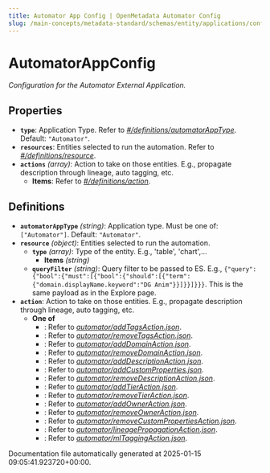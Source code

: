 ```yaml
---
title: Automator App Config | OpenMetadata Automator Config
slug: /main-concepts/metadata-standard/schemas/entity/applications/configuration/external/automatorappconfig
---
```


# AutomatorAppConfig

*Configuration for the Automator External Application.*

## Properties

- **`type`**: Application Type. Refer to *[#/definitions/automatorAppType](#definitions/automatorAppType)*. Default: `"Automator"`.
- **`resources`**: Entities selected to run the automation. Refer to *[#/definitions/resource](#definitions/resource)*.
- **`actions`** *(array)*: Action to take on those entities. E.g., propagate description through lineage, auto tagging, etc.
  - **Items**: Refer to *[#/definitions/action](#definitions/action)*.
## Definitions

- **`automatorAppType`** *(string)*: Application type. Must be one of: `["Automator"]`. Default: `"Automator"`.
- **`resource`** *(object)*: Entities selected to run the automation.
  - **`type`** *(array)*: Type of the entity. E.g., 'table', 'chart',...
    - **Items** *(string)*
  - **`queryFilter`** *(string)*: Query filter to be passed to ES. E.g., `{"query":{"bool":{"must":[{"bool":{"should":[{"term":{"domain.displayName.keyword":"DG Anim"}}]}}]}}}`. This is the same payload as in the Explore page.
- **`action`**: Action to take on those entities. E.g., propagate description through lineage, auto tagging, etc.
  - **One of**
    - : Refer to *[automator/addTagsAction.json](#tomator/addTagsAction.json)*.
    - : Refer to *[automator/removeTagsAction.json](#tomator/removeTagsAction.json)*.
    - : Refer to *[automator/addDomainAction.json](#tomator/addDomainAction.json)*.
    - : Refer to *[automator/removeDomainAction.json](#tomator/removeDomainAction.json)*.
    - : Refer to *[automator/addDescriptionAction.json](#tomator/addDescriptionAction.json)*.
    - : Refer to *[automator/addCustomProperties.json](#tomator/addCustomProperties.json)*.
    - : Refer to *[automator/removeDescriptionAction.json](#tomator/removeDescriptionAction.json)*.
    - : Refer to *[automator/addTierAction.json](#tomator/addTierAction.json)*.
    - : Refer to *[automator/removeTierAction.json](#tomator/removeTierAction.json)*.
    - : Refer to *[automator/addOwnerAction.json](#tomator/addOwnerAction.json)*.
    - : Refer to *[automator/removeOwnerAction.json](#tomator/removeOwnerAction.json)*.
    - : Refer to *[automator/removeCustomPropertiesAction.json](#tomator/removeCustomPropertiesAction.json)*.
    - : Refer to *[automator/lineagePropagationAction.json](#tomator/lineagePropagationAction.json)*.
    - : Refer to *[automator/mlTaggingAction.json](#tomator/mlTaggingAction.json)*.


Documentation file automatically generated at 2025-01-15 09:05:41.923720+00:00.
